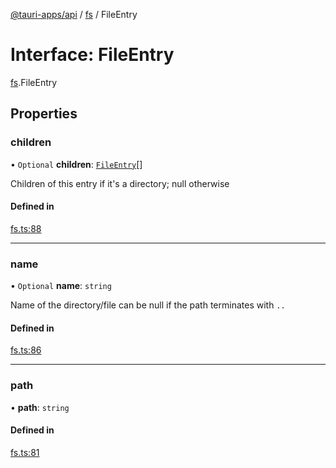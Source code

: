 [@tauri-apps/api](../index.md) / [fs](../modules/fs.md) / FileEntry

# Interface: FileEntry

[fs](../modules/fs.md).FileEntry

## Properties

### children

• `Optional` **children**: [`FileEntry`](fs.FileEntry.md)[]

Children of this entry if it's a directory; null otherwise

#### Defined in

[fs.ts:88](https://github.com/tauri-apps/tauri/blob/8ab8d52/tooling/api/src/fs.ts#L88)

___

### name

• `Optional` **name**: `string`

Name of the directory/file
can be null if the path terminates with `..`

#### Defined in

[fs.ts:86](https://github.com/tauri-apps/tauri/blob/8ab8d52/tooling/api/src/fs.ts#L86)

___

### path

• **path**: `string`

#### Defined in

[fs.ts:81](https://github.com/tauri-apps/tauri/blob/8ab8d52/tooling/api/src/fs.ts#L81)
